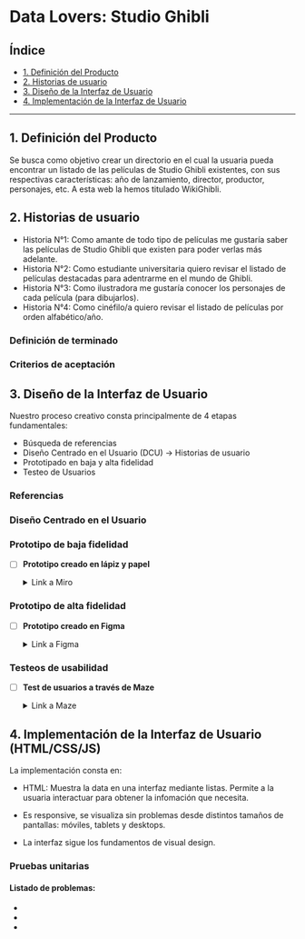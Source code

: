 # Data Lovers: Studio Ghibli

## Índice

* [1. Definición del Producto](#1-definicion-del-producto)
* [2. Historias de usuario](#2-resumen-del-proyecto)
* [3. Diseño de la Interfaz de Usuario](#3-objetivos-de-aprendizaje)
* [4. Implementación de la Interfaz de Usuario](#4-implementacion-de-la-interfaz-de-usuario)


***

## 1. Definición del Producto

Se busca como objetivo crear un directorio en el cual la usuaria pueda encontrar un listado de las películas de Studio Ghibli existentes, con sus respectivas características: año de lanzamiento, director, productor, personajes, etc. A esta web la hemos titulado WikiGhibli.

## 2. Historias de usuario

* Historia N°1: Como amante de todo tipo de películas me gustaría saber las películas de Studio Ghibli que existen para poder verlas más adelante.
* Historia N°2: Como estudiante universitaria quiero revisar el listado de películas destacadas para adentrarme en el mundo de Ghibli.
* Historia N°3: Como ilustradora me gustaría conocer los personajes de cada película (para dibujarlos).
* Historia N°4: Como cinéfilo/a quiero revisar el listado de películas por orden alfabético/año.

### Definición de terminado

### Criterios de aceptación


## 3. Diseño de la Interfaz de Usuario

Nuestro proceso creativo consta principalmente de 4 etapas fundamentales:

* Búsqueda de referencias
* Diseño Centrado en el Usuario (DCU) -> Historias de usuario
* Prototipado en baja y alta fidelidad
* Testeo de Usuarios

### Referencias

### Diseño Centrado en el Usuario

### Prototipo de baja fidelidad

- [ ] **Prototipo creado en lápiz y papel**

  <details><summary>Link a Miro</summary><p>

  * [link a Miro](https://miro.com/app/board/uXjVP__1nCo=/)
</p></details>

### Prototipo de alta fidelidad

- [ ] **Prototipo creado en Figma**

  <details><summary>Link a Figma</summary><p>

  * [link a Figma](https://www.figma.com/file/wBokzPBra2q1C5qM7OZQmR/Studio-Ghibli?node-id=0%3A1&t=xQpVGPyar71Ge23m-1)
</p></details>

### Testeos de usabilidad

- [ ] **Test de usuarios a través de Maze**

  <details><summary>Link a Maze</summary><p>

  * [Link a los resultados del test de usuarios interactivo](https://app.maze.co/projects/133003378/mazes/133003380/results)
</p></details>


## 4. Implementación de la Interfaz de Usuario (HTML/CSS/JS)

La implementación consta en:

* HTML: Muestra la data en una interfaz mediante listas.
Permite a la usuaria interactuar para obtener la infomación que necesita.

* Es responsive, se visualiza sin problemas desde distintos tamaños de pantallas: móviles, tablets y desktops.

* La interfaz sigue los fundamentos de visual design.

### Pruebas unitarias

#### Listado de problemas:

*
*
*
